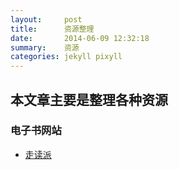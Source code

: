 ```yaml
---
layout:     post
title:      资源整理
date:       2014-06-09 12:32:18
summary:    资源
categories: jekyll pixyll
---
```




## 本文章主要是整理各种资源

### 电子书网站

* [走读派][1]


[1]:http://www.zoudupai.com/